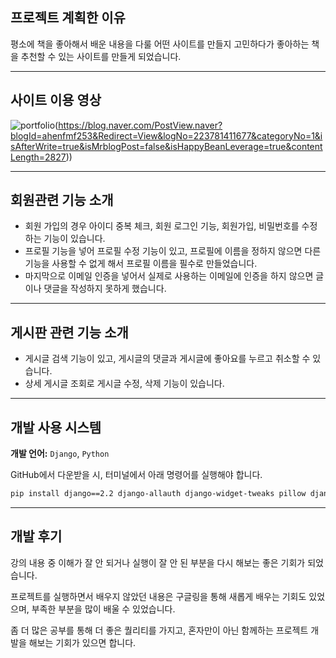 ## 프로젝트 계획한 이유

평소에 책을 좋아해서 배운 내용을 다룰 어떤 사이트를 만들지 고민하다가 좋아하는 책을 추천할 수 있는 사이트를 만들게 되었습니다.

---

## 사이트 이용 영상

![portfolio](https://github.com/user-attachments/assets/277409ae-8485-46cd-8c77-1f3cb2eebd18)(https://blog.naver.com/PostView.naver?blogId=ahenfmf253&Redirect=View&logNo=223781411677&categoryNo=1&isAfterWrite=true&isMrblogPost=false&isHappyBeanLeverage=true&contentLength=2827))



---

## 회원관련 기능 소개

- 회원 가입의 경우 아이디 중복 체크, 회원 로그인 기능, 회원가입, 비밀번호를 수정하는 기능이 있습니다.  
- 프로필 기능을 넣어 프로필 수정 기능이 있고, 프로필에 이름을 정하지 않으면 다른 기능을 사용할 수 없게 해서 프로필 이름을 필수로 만들었습니다.  
- 마지막으로 이메일 인증을 넣어서 실제로 사용하는 이메일에 인증을 하지 않으면 글이나 댓글을 작성하지 못하게 했습니다.

---

## 게시판 관련 기능 소개

- 게시글 검색 기능이 있고, 게시글의 댓글과 게시글에 좋아요를 누르고 취소할 수 있습니다.  
- 상세 게시글 조회로 게시글 수정, 삭제 기능이 있습니다.

---

## 개발 사용 시스템

**개발 언어:** `Django`, `Python`  

GitHub에서 다운받을 시, 터미널에서 아래 명령어를 실행해야 합니다.

```sh
pip install django==2.2 django-allauth django-widget-tweaks pillow django-braces
```

---

## 개발 후기

강의 내용 중 이해가 잘 안 되거나 실행이 잘 안 된 부분을 다시 해보는 좋은 기회가 되었습니다.  

프로젝트를 실행하면서 배우지 않았던 내용은 구글링을 통해 새롭게 배우는 기회도 있었으며, 부족한 부분을 많이 배울 수 있었습니다.  

좀 더 많은 공부를 통해 더 좋은 퀄리티를 가지고, 혼자만이 아닌 함께하는 프로젝트 개발을 해보는 기회가 있으면 합니다.

